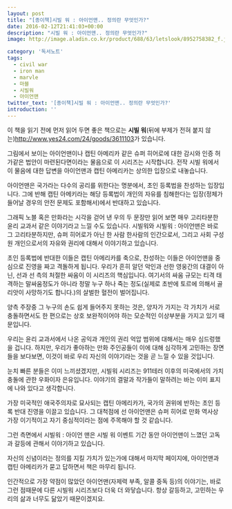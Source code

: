 ```yaml
---
layout: post
title: "[종이책]시빌 워 : 아이언맨.. 정의란 무엇인가?"
date: 2016-02-12T21:41:03+00:00
description: "시빌 워 : 아이언맨.. 정의란 무엇인가?"
image: http://image.aladin.co.kr/product/688/63/letslook/8952758382_f.jpg

category: '독서노트'  
tags: 
  - civil war
  - iron man
  - marvle
  - 마블
  - 시빌워
  - 아이언맨
twitter_text: '[종이책]시빌 워 : 아이언맨.. 정의란 무엇인가?'
introduction: ''
---
```


이 책을 읽기 전에 먼저 읽어 두면 좋은 책으로는 **시빌 워**(뒤에 부제가 전혀 붙지 않는)<http://www.yes24.com/24/goods/3611103>가 있습니다.

그림에서 보이는 아이언맨이나 캡틴 아메리카 같은 슈퍼 히어로에 대한 감시와 인증 허가같은 법안이 마련된다면이라는 물음으로 이 시리즈는 시작합니다. 전작 시빌 워에서 이 물음에 대한 답변을 아이언맨과 캡틴 아메리카는 상의한 입장으로 내놓습니다.

아이언맨은 국가라는 다수의 공리를 위한다는 명분에서, 초인 등록법을 찬성하는 입장입니다. 그에 반해 캡틴 아메키라는 해당 등록법이 개인의 자유를 침해한다는 입장(정체가 들어날 경우의 안전 문제도 포함해서)에서 반대하고 있습니다.

그래픽 노블 혹은 만화라는 시각을 걷어 낸 우의 두 문장만 읽어 보면 매우 고리타분한 윤리 교과서 같은 이야기라고 느낄 수도 있습니다. 시빌워와 시빌워 : 아이언맨은 바로 그 고리타분하지만, 슈퍼 히어로가 아닌 한 사람 한사람의 인간으로서, 그리고 사회 구성원 개인으로서의 자유와 권리에 대해서 이야기하고 있습니다.

초인 등록법에 반대한 이들은 캡틴 아메리카를 축으로, 찬성하는 이들은 아이언맨을 중심으로 진영을 짜고 격돌하게 됩니다. 우리가 흔히 알던 악인과 선한 영웅간의 대결이 아닌, 선과 선 측의 처절한 싸움이 이 시리즈의 핵심입니다. 여기서의 싸움 규모는 티격 태격하는 말싸움정도가 아니라 정말 누구 하나 죽는 정도(실제로 초반에 토르에 의해서 골리앗이 사망하기도 합니다.)의 살벌한 혈전이 벌어집니다.

양측 주장중 그 누구의 손도 쉽게 들어주지 못하는 것은, 양자가 가지는 각 가치가 서로 충돌하면서도 한 편으로는 상호 보완적이어야 하는 모순적인 이상부분을 가지고 있기 때문입니다.
  
우리는 윤리 교과서에서 나온 공익과 개인의 권리 억압 범위에 대해서는 매우 심드렁했을 겁니다. 하지만, 우리가 좋아하는 만화 주인공들이 이에 대해 심각하게 고민하는 장면들을 보다보면, 이것이 바로 우리 자신의 이야기라는 것을 곧 느낄 수 있을 것입니다.

눈치 빠른 분들은 이미 느끼셨겠지만, 시빌워 시리즈는 911테러 이후의 미국에서의 가치 충돌에 관한 우화이자 은유입니다. 이야기의 결말과 작가들이 말하려는 바는 이미 표지에 나와 있다고 생각합니다.

가장 미국적인 애국주의자로 묘사되는 캡틴 아메리카가, 국가의 권위에 반하는 초인 등록 반대 진영을 이끌고 있습니다. 그 대척점에 선 아이언맨은 슈퍼 히어로 만화 역사상 가장 이기적이고 자기 중심적이라는 점에 주목해야 할 것 같습니다.

그런 측면에서 시빌워 : 아이언 맨은 시빌 워 이벤트 기간 동안 아이언맨이 느꼈던 고독과 갈등에 관해서 이야기하고 있습니다.
  
자신의 신념이라는 정의를 지킬 가치가 있는가에 대해서 마지막 페이지에, 아이언맨과 캡틴 아메리카가 묻고 답하면서 책은 마무리 됩니다. 

인간적으로 가장 약점이 많았던 아이언맨(자제력 부족, 알콜 중독 등)의 이야기는, 바로 그런 점때문에 다른 시빌워 시리즈보다 더욱 더 와닿습니다. 항상 갈등하고, 고민하는 우리의 삶과 너무도 닮았기 때문이겠지요.
